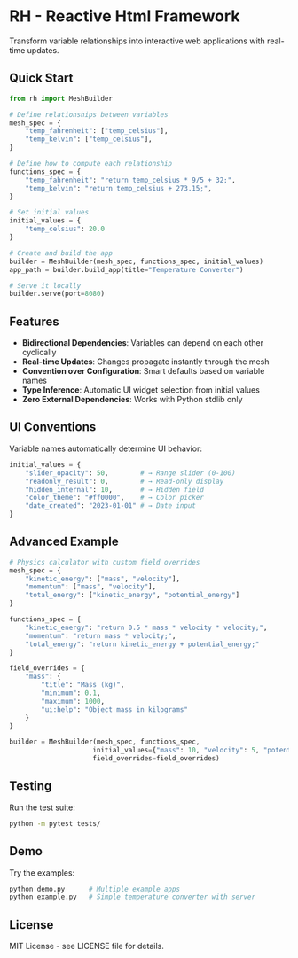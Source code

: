 # RH - Reactive Html Framework

Transform variable relationships into interactive web applications with real-time updates.

## Quick Start

```python
from rh import MeshBuilder

# Define relationships between variables
mesh_spec = {
    "temp_fahrenheit": ["temp_celsius"],
    "temp_kelvin": ["temp_celsius"],
}

# Define how to compute each relationship
functions_spec = {
    "temp_fahrenheit": "return temp_celsius * 9/5 + 32;",
    "temp_kelvin": "return temp_celsius + 273.15;",
}

# Set initial values
initial_values = {
    "temp_celsius": 20.0
}

# Create and build the app
builder = MeshBuilder(mesh_spec, functions_spec, initial_values)
app_path = builder.build_app(title="Temperature Converter")

# Serve it locally
builder.serve(port=8080)
```

## Features

- **Bidirectional Dependencies**: Variables can depend on each other cyclically
- **Real-time Updates**: Changes propagate instantly through the mesh
- **Convention over Configuration**: Smart defaults based on variable names
- **Type Inference**: Automatic UI widget selection from initial values
- **Zero External Dependencies**: Works with Python stdlib only

## UI Conventions

Variable names automatically determine UI behavior:

```python
initial_values = {
    "slider_opacity": 50,        # → Range slider (0-100)
    "readonly_result": 0,        # → Read-only display
    "hidden_internal": 10,       # → Hidden field
    "color_theme": "#ff0000",    # → Color picker
    "date_created": "2023-01-01" # → Date input
}
```

## Advanced Example

```python
# Physics calculator with custom field overrides
mesh_spec = {
    "kinetic_energy": ["mass", "velocity"],
    "momentum": ["mass", "velocity"],
    "total_energy": ["kinetic_energy", "potential_energy"]
}

functions_spec = {
    "kinetic_energy": "return 0.5 * mass * velocity * velocity;",
    "momentum": "return mass * velocity;",
    "total_energy": "return kinetic_energy + potential_energy;"
}

field_overrides = {
    "mass": {
        "title": "Mass (kg)",
        "minimum": 0.1,
        "maximum": 1000,
        "ui:help": "Object mass in kilograms"
    }
}

builder = MeshBuilder(mesh_spec, functions_spec, 
                     initial_values={"mass": 10, "velocity": 5, "potential_energy": 100},
                     field_overrides=field_overrides)
```

## Testing

Run the test suite:

```bash
python -m pytest tests/
```

## Demo

Try the examples:

```bash
python demo.py      # Multiple example apps
python example.py   # Simple temperature converter with server
```

## License

MIT License - see LICENSE file for details.

